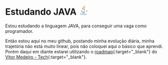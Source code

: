 # Estudando JAVA ![Java Logo](./assets/images/javalogo.png "Java logo")

Estou estudando a linguagem JAVA, para conseguir uma vaga como programador.

Então estou aqui no meu github, postando minha evolução diária, minha trajetória não está muito linear, pois não coloquei aqui o básico que aprendi. Porém daqui em diante estarei utilizando o [roadmap](https://whimsical.com/desenvolvedor-java-3YT4xahGzLTAswXPztaH2r){:target="_blank"}  do [Vitor Medeiro - Tech](https://youtube.com/@medeirotech?si=dX4J45GgC5vN9AjI){:target="_blank"}.

